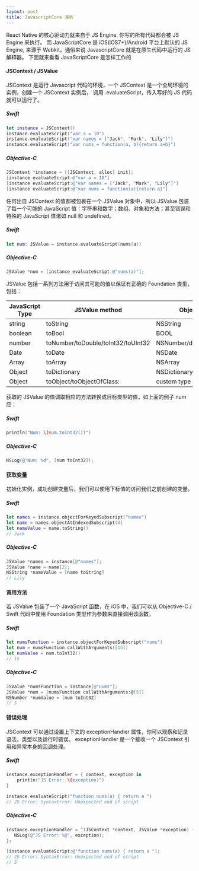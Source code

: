 ```yaml
---
layout: post
title: JavascriptCore 浅析
---
```


React Native 的核心驱动力就来自于 JS Engine. 你写的所有代码都会被 JS Engine 来执行。
而 JavaScriptCore 是 iOS(iOS7+)/Android 平台上默认的 JS Engine, 来源于 Webkit，通俗来说 JavascriptCore 就是在原生代码中运行的 JS 解释器。
下面就来看看 JavaScriptCore 是怎样工作的

#### JSContext / JSValue

JSContext 是运行 Javascript 代码的环境，一个 JSContext 是一个全局环境的实例，创建一个 JSContext 实例后，
调用 .evaluateScript，传入写好的 JS 代码就可以运行了。

##### Swift
```swift
let instance = JSContext()
instance.evaluateScript("var a = 10")
instance.evaluateScript("var names = ["Jack", "Mark", "Lily"]")
instance.evaluateScript("var nums = function(a, b){return a+b}")
```

##### Objective-C
```objectivec
JSContext *instance = [[JSContext, alloc] init];
[instance evaluateScript:@"var a = 10"]
[instance evaluateScript:@"var names = ["Jack", "Mark", "Lily"]"]
[instance evaluateScript:@"var nums = function(a){return a}"]
```



任何出自 JSContext 的值都被包裹在一个 JSValue 对象中，所以 JSValue 包装了每一个可能的 JavaScript 值：字符串和数字；数组、对象和方法；甚至错误和特殊的 JavaScript 值诸如 null 和 undefined。

##### Swift
```swift
let num: JSValue = instance.evaluateScript(nums(a))
```

##### Objective-C
```objectivec
JSValue *num = [instance evaluateScript:@"nums(a)"];
```




JSValue 包括一系列方法用于访问其可能的值以保证有正确的 Foundation 类型，包括：

|  JavaScript Type   | JSValue method  |  Objective-C Type   | Swift Type  |
|  ----  | ----  |  ----  | ----  |
| string   | toString | NSString | String! |
| boolean  | toBool | BOOL | Bool |
| number   | toNumber/toDouble/toInt32/toUInt32 | NSNumber/double/int32_t/uint32_t | NSNumber!/Double/Int32/UInt32 |
| Date     | toDate | NSDate | NSDate! |
| Array    | toArray | NSArray | [AnyObject]! |
| Object   | toDictionary | NSDictionary | [NSObject : AnyObject]! |
| Object   | toObject/toObjectOfClass: | custom type | custom type |




获取的 JSValue 的值调取相应的方法转换成目标类型的值，如上面的例子 num 应：

##### Swift
```swift
println("Num: \(num.toInt32())")
```

##### Objective-C
```objectivec
NSLog(@"Num: %d", [num toInt32]);
```



#### 获取变量

初始化实例，成功创建变量后，我们可以使用下标值的访问我们之前创建的变量。

##### Swift
```swift
let names = instance.objectForKeyedSubscript("names")
let name = names.objectAtIndexedSubscript(0)
let nameValue = name.toString()
// Jack
```

##### Objective-C
```objectivec
JSValue *names = instance[@"names"];
JSValue *name = name[2];
NSString *nameValue = [name toString]
// Lily
```




#### 调用方法

若 JSValue 包装了一个 JavaScript 函数，在 iOS 中，我们可以从 Objective-C / Swift 代码中使用 Foundation 类型作为参数来直接调用该函数。

##### Swift
```swift
let numsFunction = instance.objectForKeyedSubscript("nums")
let num = numsFunction.callWithArguments([15])
let numValue = num.toInt32()
// 15
```

##### Objective-C
```objectivec
JSValue *numsFunction = instance[@"nums"];
JSValue *num = [numsFunction callWithArguments:@[5]]
NSNumber *numValue = [num toInt32]
// 5
```




#### 错误处理

JSContext 可以通过设置上下文的 exceptionHandler 属性，你可以观察和记录语法，类型以及运行时错误。 exceptionHandler 是一个接收一个 JSContext 引用和异常本身的回调处理。

##### Swift
```swift
instance.exceptionHandler = { context, exception in
    println("JS Error: \(exception)")
}

instance.evaluateScript("function nums(a) { return a ")
// JS Error: SyntaxError: Unexpected end of script
```

##### Objective-C
```objectivec
instance.exceptionHandler = ^(JSContext *context, JSValue *exception) {
   NSLog(@"JS Error: %@", exception);
};

[instance evaluateScript:@"function nums(a) { return a "];
// JS Error: SyntaxError: Unexpected end of script
// 5
```